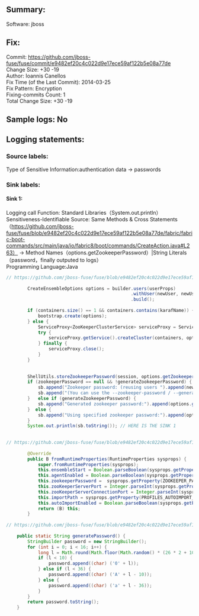 ## Summary:  
Software: jboss  
## Fix:  
Commit: https://github.com/jboss-fuse/fuse/commit/e9482ef20c4c022d9e17ece59af122b5e08a77de  
Change Size: +30 -19  
Author: Ioannis Canellos  
Fix Time (of the Last Commit): 2014-03-25  
Fix Pattern: Encryption  
Fixing-commits Count: 1  
Total Change Size: +30 -19  
## Sample logs: No  
## Logging statements:  
### Source labels:  
Type of Sensitive Information:authentication data -> passwords  
### Sink labels:  
#### Sink 1:  
Logging call Function:  Standard Libraries（System.out.println）  
Sensitiveness-Identifiable Source:  Same Methods & Cross Statements（https://github.com/jboss-fuse/fuse/blob/e9482ef20c4c022d9e17ece59af122b5e08a77de/fabric/fabric-boot-commands/src/main/java/io/fabric8/boot/commands/CreateAction.java#L263） -> Method Names（options.getZookeeperPassword）|String Literals（password，finally outputed to logs）  
Programming Language:Java  
```Java  
// https://github.com/jboss-fuse/fuse/blob/e9482ef20c4c022d9e17ece59af122b5e08a77de/fabric/fabric-boot-commands/src/main/java/io/fabric8/boot/commands/CreateAction.java#L242-L267  
  
        CreateEnsembleOptions options = builder.users(userProps)  
                                               .withUser(newUser, newUserPassword , newUserRole)  
                                               .build();  
  
        if (containers.size() == 1 && containers.contains(karafName)) {  
            bootstrap.create(options);  
        } else {  
            ServiceProxy<ZooKeeperClusterService> serviceProxy = ServiceProxy.createServiceProxy(bundleContext, ZooKeeperClusterService.class);  
            try {  
                serviceProxy.getService().createCluster(containers, options);  
            } finally {  
                serviceProxy.close();  
            }  
        }  
  
  
        ShellUtils.storeZookeeperPassword(session, options.getZookeeperPassword());  
        if (zookeeperPassword == null && !generateZookeeperPassword) {  
            sb.append("Zookeeper password: (reusing users ").append(newUser).append(" password:").append(options.getZookeeperPassword()).append(")\n");  
            sb.append("(You can use the --zookeeper-password / --generate-zookeeper-password option to specify one.)\n");  
        }   else if (generateZookeeperPassword) {  
            sb.append("Generated zookeeper password:").append(options.getZookeeperPassword());  
        }  else {  
            sb.append("Using specified zookeeper password:").append(options.getZookeeperPassword());  
        }  
        System.out.println(sb.toString()); // HERE IS THE SINK 1  
  
  
// https://github.com/jboss-fuse/fuse/blob/e9482ef20c4c022d9e17ece59af122b5e08a77de/fabric/fabric-api/src/main/java/io/fabric8/api/CreateEnsembleOptions.java#L218-L228  
  
        @Override  
        public B fromRuntimeProperties(RuntimeProperties sysprops) {  
            super.fromRuntimeProperties(sysprops);  
            this.ensembleStart = Boolean.parseBoolean(sysprops.getProperty(ENSEMBLE_AUTOSTART, "false"));  
            this.agentEnabled = Boolean.parseBoolean(sysprops.getProperty(AGENT_AUTOSTART, "false"));  
            this.zookeeperPassword =  sysprops.getProperty(ZOOKEEPER_PASSWORD, generatePassword()); // HERE IS THE SOURCE  
            this.zooKeeperServerPort = Integer.parseInt(sysprops.getProperty(ZOOKEEPER_SERVER_PORT, "2181"));  
            this.zooKeeperServerConnectionPort = Integer.parseInt(sysprops.getProperty(ZOOKEEPER_SERVER_CONNECTION_PORT, "2181"));  
            this.importPath = sysprops.getProperty(PROFILES_AUTOIMPORT_PATH, DEFAULT_IMPORT_PATH);  
            this.autoImportEnabled = Boolean.parseBoolean(sysprops.getProperty(PROFILES_AUTOIMPORT, "true"));  
            return (B) this;  
        }  
  
// https://github.com/jboss-fuse/fuse/blob/e9482ef20c4c022d9e17ece59af122b5e08a77de/fabric/fabric-api/src/main/java/io/fabric8/api/CreateEnsembleOptions.java#L455-L468  
  
    public static String generatePassword() {  
        StringBuilder password = new StringBuilder();  
        for (int i = 0; i < 16; i++) {  
            long l = Math.round(Math.floor(Math.random() * (26 * 2 + 10)));  
            if (l < 10) {  
                password.append((char) ('0' + l));  
            } else if (l < 36) {  
                password.append((char) ('A' + l - 10));  
            } else {  
                password.append((char) ('a' + l - 36));  
            }  
        }  
        return password.toString();  
    }  
  
```  
